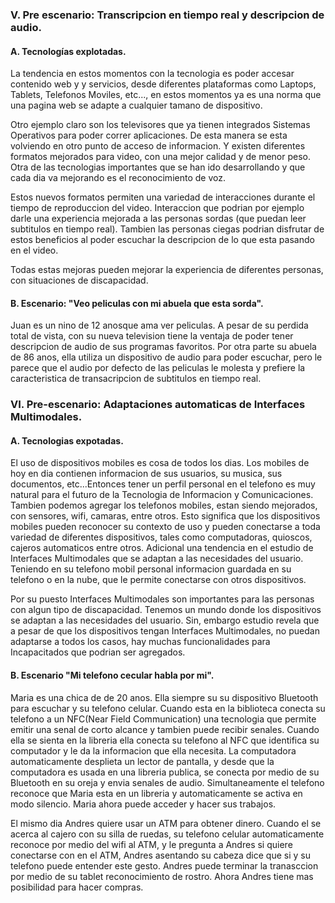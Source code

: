 ### V. Pre escenario: Transcripcion en tiempo real y descripcion de audio.
 
#### A. Tecnologías explotadas.
La tendencia en estos momentos con la tecnologia es poder accesar contenido
web y y servicios, desde diferentes plataformas como Laptops, Tablets, 
Telefonos Moviles, etc..., en estos momentos ya es una norma que una pagina
web se adapte a cualquier tamano de dispositivo.

Otro ejemplo claro son los televisores que ya tienen integrados Sistemas 
Operativos para poder correr aplicaciones. De esta manera se esta volviendo
en otro punto de acceso de informacion. Y existen diferentes formatos 
mejorados para video, con una mejor calidad y de menor peso. Otra de las
tecnologias importantes que se han ido desarrollando y que cada dia va 
mejorando es el reconocimiento de voz.

Estos nuevos formatos permiten una variedad de interacciones durante el 
tiempo de reproduccion del video. Interaccion que podrian por ejemplo
darle una experiencia mejorada a las personas sordas 
(que puedan leer subtitulos en tiempo real). Tambien las personas ciegas
podrian disfrutar de estos beneficios al poder escuchar la descripcion de 
lo que esta pasando en el video. 

Todas estas mejoras pueden mejorar la experiencia de diferentes personas, 
con situaciones de discapacidad.

#### B. Escenario: "Veo peliculas con mi abuela que esta sorda".

Juan es un nino de 12 anosque ama ver peliculas. A pesar de su perdida total
 de vista, con su nueva television tiene la ventaja de poder tener 
 descripcion de audio de sus programas favoritos. Por otra parte su abuela de
 86 anos, ella utiliza un dispositivo de audio para poder escuchar, pero
 le parece que el audio por defecto de las peliculas le molesta y prefiere
 la caracteristica de transacripcion de subtitulos en tiempo real.

### VI. Pre-escenario: Adaptaciones automaticas de Interfaces Multimodales.
#### A. Tecnologias expotadas.
El uso de dispositivos mobiles es cosa de todos los dias. Los mobiles de hoy
en dia contienen informacion de sus usuarios, su musica, sus documentos, 
etc...Entonces tener un perfil personal en el telefono es muy natural para el
futuro de la Tecnologia de Informacion y Comunicaciones. Tambien podemos
agregar los telefonos mobiles, estan siendo mejorados, con sensores, wifi,
camaras, entre otros. Esto significa que los dispositivos mobiles pueden
reconocer su contexto de uso y pueden conectarse a toda variedad de 
diferentes dispositivos, tales como computadoras, quioscos, cajeros 
automaticos entre otros. Adicional una tendencia en el estudio de Interfaces 
Multimodales que se adaptan a las necesidades del usuario. Teniendo en su
telefono mobil personal informacion guardada en su telefono o en la nube, que 
le permite conectarse con otros dispositivos.

Por su puesto Interfaces Multimodales son importantes para las personas con 
algun tipo de discapacidad. Tenemos un mundo donde los dispositivos se 
adaptan a las necesidades del usuario. Sin, embargo estudio revela que a 
pesar de que los dispositivos tengan Interfaces Multimodales, no puedan 
adaptarse a todos los casos, hay muchas funcionalidades para Incapacitados 
que podrian ser agregados.
#### B. Escenario "Mi telefono cecular habla por mi".

Maria es una chica de de 20 anos. Ella siempre su su dispositivo Bluetooth
para escuchar y su telefono celular. Cuando esta en la biblioteca conecta su 
telefono a un NFC(Near Field Communication) una tecnologia que permite emitir
una senal de corto alcance y tambien puede recibir senales. Cuando ella se
sienta en la libreria ella conecta su telefono al NFC que identifica su 
computador y le da la informacion que ella necesita. La computadora 
automaticamente desplieta un lector de pantalla, y desde que la computadora
es usada en una libreria publica, se conecta por medio de su Bluetooth en su
oreja y envia senales de audio. Simultaneamente el telefono reconoce que 
Maria esta en un libreria y automaticamente se activa en modo silencio. Maria 
ahora puede acceder y hacer sus trabajos.

El mismo dia Andres quiere usar un ATM para obtener dinero. Cuando el se 
acerca al cajero con su silla de ruedas, su telefono celular automaticamente 
reconoce por medio del wifi al ATM, y le pregunta a Andres si quiere conectarse
con en el ATM, Andres asentando su cabeza dice que si y su telefono puede 
entender este gesto. Andres puede terminar la tranasccion por medio de su 
tablet reconocimiento de rostro. Ahora Andres tiene mas posibilidad para hacer
compras.